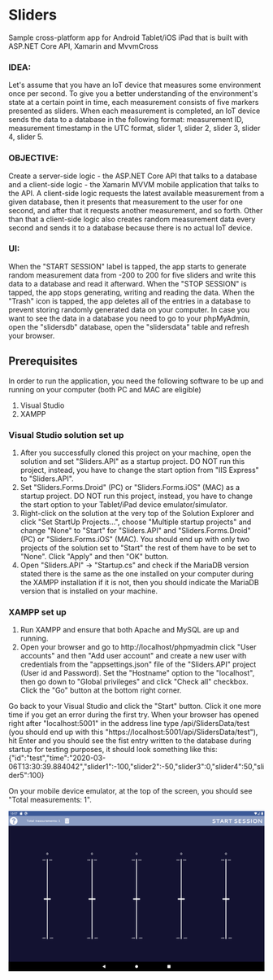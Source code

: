 # Sliders
Sample cross-platform app for Android Tablet/iOS iPad that is built with ASP.NET Core API, Xamarin and MvvmCross

### IDEA: 
Let's assume that you have an IoT device that measures some environment once per second. To give you a better 
understanding of the environment's state at a certain point in time, each measurement consists of five markers presented as sliders. 
When each measurement is completed, an IoT device sends the data to a database in the following format: measurement ID, measurement 
timestamp in the UTC format, slider 1, slider 2, slider 3, slider 4, slider 5.

### OBJECTIVE: 
Create a server-side logic - the ASP.NET Core API that talks to a database and a client-side logic - the Xamarin MVVM mobile 
application that talks to the API. A client-side logic requests the latest available measurement from a given database, then it presents 
that measurement to the user for one second, and after that it requests another measurement, and so forth. Other than that a client-side 
logic also creates random measurement data every second and sends it to a database because there is no actual IoT device.

### UI: 
When the "START SESSION" label is tapped, the app starts to generate random measurement data from -200 to 200 for five sliders and 
write this data to a database and read it afterward. When the "STOP SESSION" is tapped, the app stops generating, writing and reading the 
data. When the "Trash" icon is tapped, the app deletes all of the entries in a database to prevent storing randomly generated data on 
your computer. In case you want to see the data in a database you need to go to your phpMyAdmin, open the "slidersdb" database, open the 
"slidersdata" table and refresh your browser.

## Prerequisites 
In order to run the application, you need the following software to be up and running on your computer (both PC and MAC are eligible)
1. Visual Studio
2. XAMPP

### Visual Studio solution set up
1. After you successfully cloned this project on your machine, open the solution and set "Sliders.API" as a startup project. DO NOT run this 
project, instead, you have to change the start option from "IIS Express" to "Sliders.API".
2. Set "Sliders.Forms.Droid" (PC) or "Sliders.Forms.iOS" (MAC) as a startup project. DO NOT run this project, instead, you have to change 
the start option to your Tablet/iPad device emulator/simulator.
3. Right-click on the solution at the very top of the Solution Explorer and click "Set StartUp Projects...", choose "Multiple startup projects" 
and change "None" to "Start" for "Sliders.API" and "Sliders.Forms.Droid" (PC) or "Sliders.Forms.iOS" (MAC). You should end up with 
only two projects of the solution set to "Start" the rest of them have to be set to "None". Click "Apply" and then "OK" button.
4. Open "Sliders.API" -> "Startup.cs" and check if the MariaDB version stated there is the same as the one installed on your computer during 
the XAMPP installation if it is not, then you should indicate the MariaDB version that is installed on your machine.

### XAMPP set up
1. Run XAMPP and ensure that both Apache and MySQL are up and running.
2. Open your browser and go to http://localhost/phpmyadmin click "User accounts" and then "Add user account" and create a new user 
with credentials from the "appsettings.json" file of the "Sliders.API" project (User id and Password). Set the "Hostname" option 
to the "localhost", then go down to "Global privileges" and click "Check all" checkbox. Click the "Go" button at the bottom right corner. 

Go back to your Visual Studio and click the "Start" button. Click it one more time if you get an error during the first try.
When your browser has opened right after "localhost:5001" in the address line type /api/SlidersData/test 
(you should end up with this "https://localhost:5001/api/SlidersData/test"), hit Enter and you should see the fist entry written to the database 
during startup for testing purposes, it should look something like this:
{"id":"test","time":"2020-03-06T13:30:39.884042","slider1":-100,"slider2":-50,"slider3":0,"slider4":50,"slider5":100}

On your mobile device emulator, at the top of the screen, you should see "Total measurements: 1".

![Android emulator screenshot](img_screenshot.png)